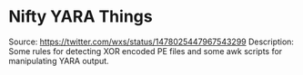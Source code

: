 # Nifty YARA Things

Source: https://twitter.com/wxs/status/1478025447967543299
Description: Some rules for detecting XOR encoded PE files and some awk scripts
for manipulating YARA output.
